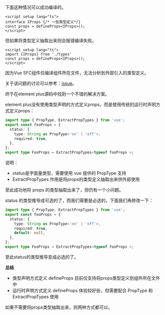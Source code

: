 下面这种情况可以成功编译的。

```vue
<script setup lang="ts">
interface IProps {/* 一些类型定义*/}
const props = defineProps<IProps>();
</script>
```

但如果将类型定义抽取出来则会报错编译失败。

```vue
<script setup lang="ts">
import {IProps} from './types'
const props = defineProps<IProps>();
</script>
```

因为Vue SFC组件仅编译组件所在文件，无法分析到外部引入的类型定义。

关于该问题的讨论可以参考：[issue](https://link.juejin.cn?target=https%3A%2F%2Fgithub.com%2Fvuejs%2Fcore%2Fissues%2F4294)。

终于在element plus源码中找到一个不错的解决方案。

element plus没有使用类型声明的方式定义props，而是使用传统的运行时声明方式定义props：

```typescript
import type { PropType, ExtractPropTypes } from 'vue';
export const fooProps = {
  status: {
    type: String as PropType<'on' | 'off'>,
    required: true,
  },
};
export type FooProps = ExtractPropTypes<typeof fooProps >;
```

说明：

- status是字面量类型，需要使用 vue 提供的 PropType 支持
- ExtractPropTypes 作用是将props的类型定义抽取出来供外部使用

至此成功地将 props 的类型抽取出来了，但仍有一个小问题。

status 的类型推导成可选的了，而我们需要是必选的，下面我们再修改一下：

```typescript
import type { PropType, ExtractPropTypes } from 'vue';
export const fooProps = {
  status: {
    type: String as PropType<'on' | 'off'>,
    required: true,
    default: null,
  },
};
export type FooProps = ExtractPropTypes<typeof fooProps >;
```

至此status的类型推导变成必选的了。

**总结**

- 类型声明方式定义 defineProps 目前仅支持将props类型定义到组件所在文件中
- 运行时声明方式定义 defineProps 体验较好些，但需要配合 PropType 和 ExtractPropTypes 使用

如果不需要将props类型抽取出来，则两种方式都可以。